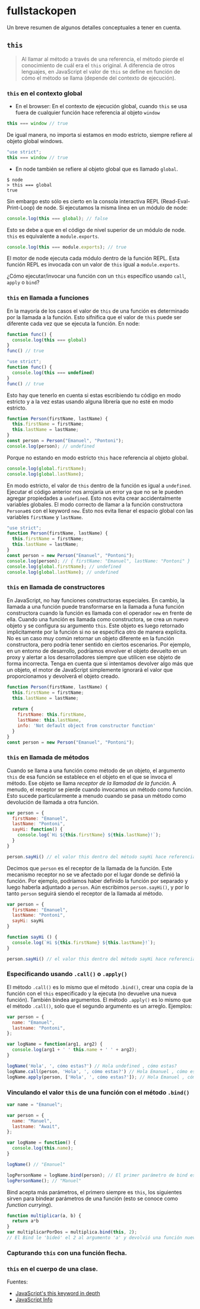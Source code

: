 # fullstackopen
Un breve resumen de algunos detalles conceptuales a tener en cuenta.

## `this`
> Al llamar al método a través de una referencia, el método pierde el conocimiento de cuál era el `this` original. A diferencia de otros lenguajes, en JavaScript el valor de `this` se define en función de cómo el método se llama (depende del contexto de ejecución).
### `this` en el contexto global
- En el browser: En el contexto de ejecución global, cuando `this` se usa fuera de cualquier función hace referencia al objeto `window`
```js
this === window // true
```
De igual manera, no importa si estamos en modo estricto, siempre refiere al objeto global windows.
```js
"use strict";
this === window // true
```
- En node también se refiere al objeto global que es llamado `global`.
```node
$ node
> this === global
true
```
Sin embargo esto sólo es cierto en la consola interactiva REPL (Read-Eval-Print-Loop) de node. Si ejecutamos la misma línea en un módulo de node:
```js
console.log(this === global); // false
```
Esto se debe a que en el código de nivel superior de un módulo de node. `this` es equivalente a `module.exports`.
```js
console.log(this === module.exports); // true
```
El motor de node ejecuta cada módulo dentro de la función REPL. Esta función REPL es invocada con un valor de `this` igual a `module.exports`.

¿Cómo ejecutar/invocar una función con un `this` específico usando `call`, `apply` o `bind`?

### `this` en llamada a funciones
En la mayoría de los casos el valor de `this` de una función es determinado por la llamada a la función. Esto sifnifica que el valor de `this` puede ser diferente cada vez que se ejecuta la función.
En node:
```js
function func() {
  console.log(this === global)
}
func() // true
```
```js
"use strict";
function func() {
  console.log(this === undefined)
}
func() // true
```
Esto hay que tenerlo en cuenta si estas escribiendo tu código en modo estricto y a la vez estas usando alguna librería que no esté en modo estricto.
```js
function Person(firstName, lastName) {
  this.firstName = firstName;
  this.lastName = lastName;
}
const person = Person("Emanuel", "Pontoni");
console.log(person); // undefined
```
Porque no estando en modo estricto `this` hace referencia al objeto global.
```js
console.log(global.firstName);
console.log(global.lastName);
```
En modo estricto, el valor de `this` dentro de la función es igual a `undefined`. Ejecutar el código anterior nos arrojaría un error ya que no se le pueden agregar propiedades a `undefined`. Esto nos evita crear accidentalmente variables globales.
El modo correcto de llamar a la función constructora `Persona`es con el keyword `new`. Esto nos evita llenar el espacio global con las variables `firstName` y `lastName`.
```js
"use strict";
function Person(firstName, lastName) {
  this.firstName = firstName;
  this.lastName = lastName;
}
const person = new Person("Emanuel", "Pontoni");
console.log(person); // { firstName: "Emanuel", lastName: "Pontoni" }
console.log(global.firstName); // undefined
console.log(global.lastName); // undefined
```
### `this` en llamada de constructores
En JavaScript, no hay funciones constructoras especiales. En cambio, la llamada a una función puede transformarse en la llamada a funa función constructora cuando la función es llamada con el operador `new` en frente de ella. Cuando una función es llamada como constructora, se crea un nuevo objeto y se configura su argumento `this`. Este objeto es luego retornado implicitamente por la función si no se especifica otro de manera explícita. No es un caso muy común retornar un objeto diferente en la función constructora, pero podría tener sentido en ciertos escenarios. Por ejemplo, en un entorno de desarrollo, podríamos envolver el objeto devuelto en un proxy y alertar a los desarrolladores siempre que utilicen ese objeto de forma incorrecta.
Tenga en cuenta que si intentamos devolver algo más que un objeto, el motor de JavaScript simplemente ignorará el valor que proporcionamos y devolverá el objeto creado.

```js
function Person(firstName, lastName) {
  this.firstName = firstName;
  this.lastName = lastName;
  
  return {
    firstName: this.firstName,
    lastName: this.lastName,
    info: 'Not default object from constructor function'
  }
}
const person = new Person("Emanuel", "Pontoni");
```

### `this` en llamada de métodos
Cuando se llama a una función como método de un objeto, el argumento `this` de esa función se establece en el objeto en el que se invoca el método. Ese objeto se llama *receptor de la llamadad de la función*.
A menudo, el receptor se pierde cuando invocamos un método como función. Esto sucede particularmente a menudo cuando se pasa un método como devolución de llamada a otra función.

```js
var person = {
  firstName: "Emanuel",
  lastName: "Pontoni",
  sayHi: function() {
    console.log(`Hi ${this.firstName} ${this.lastName}!`);
  }
}

person.sayHi() // el valor this dentro del método sayHi hace referencia al objeto persona.
```
Decimos que `person` es el receptor de la llamada de la función. Este mecanismo receptor no se ve afectado por el lugar donde se definió la función. Por ejemplo, podríamos haber definido la función por separado y luego haberla adjuntado a `person`. Aún escribimos `person.sayHi()`, y por lo tanto `person` seguirá siendo el receptor de la llamada al método.
```js
var person = {
  firstName: "Emanuel",
  lastName: "Pontoni",
  sayHi: sayHi
}

function sayHi () {
  console.log(`Hi ${this.firstName} ${this.lastName}!`);
}

person.sayHi() // el valor this dentro del método sayHi hace referencia al objeto persona.
```


### Especificando usando `.call()` o `.apply()`
El método `.call()` es lo mismo que el método `.bind()`, crear una copia de la función con el `this` especificado y la ejecuta (no devuelve una nueva función). También bindea argumentos.
El método `.apply()` es lo mismo que el método `.call()`, solo que el segundo argumento es un arreglo.
Ejemplos:
```js
var person = {
  name: "Emanuel",
  lastname: "Pontoni",
};

var logName = function(arg1, arg2) {
  console.log(arg1 + ' ' this.name + ' ' + arg2);
}

logName('Hola', ', cómo estas?') // Hola undefined , cómo estas?
logName.call(person, 'Hola', ', cómo estas?') // Hola Emanuel , cómo estas?
logName.apply(person, ['Hola', ', cómo estas?']); // Hola Emanuel , cómo estas?

```
### Vinculando el valor `this` de una función con el método `.bind()` 
```js
var name = "Emanuel";

var person = {
  name: "Manuel",
  lastname: "Await",
};

var logName = function() {
  console.log(this.name);
}

logName() // "Emanuel"

logPersonName = logName.bind(person); // El primer parámetro de bind es el this. Retorna una nueva función con el this especificadoci
logPersonName(); // "Manuel"
```
Bind acepta más parámetros, el primero siempre es `this`, los siguientes sirven para bindear parámetros de una función (esto se conoce como *function currying*).
```js
function multiplicar(a, b) {
  return a*b
}
var multiplicarPorDos = multiplica.bind(this, 2);
// El Bind le 'bideó' el 2 al argumento 'a' y devolvió una función nueva con ese parámetro bindeado.
```
### Capturando `this` con una función flecha.
### `this` en el cuerpo de una clase.
Fuentes:
- [JavaScript's this keyword in depth](https://egghead.io/courses/understand-javascript-s-this-keyword-in-depth)
- [JavaScript Info](https://es.javascript.info/)
